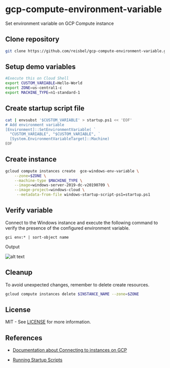 # gcp-compute-environment-variable

Set environment variable on GCP Compute instance

## Clone repository

```bash
git clone https://github.com/reisbel/gcp-compute-environment-variable.git && cd gcp-compute-environment-variable
```

## Setup demo variables

```bash
#Execute this on Cloud Shell
export CUSTOM_VARIABLE=Hello-World
export ZONE=us-central1-c
export MACHINE_TYPE=n1-standard-1
```

## Create startup script file

```bash
cat | envsubst '$CUSTOM_VARIABLE' > startup.ps1 << 'EOF'
# Add environment variable
[Environment]::SetEnvironmentVariable( `
  "CUSTOM_VARIABLE", "$CUSTOM_VARIABLE", `
  [System.EnvironmentVariableTarget]::Machine)
EOF
```

## Create instance

```bash
gcloud compute instances create  gce-windows-env-variable \
    --zone=$ZONE \
    --machine-type $MACHINE_TYPE \
    --image=windows-server-2019-dc-v20190709 \
    --image-project=windows-cloud \
     --metadata-from-file windows-startup-script-ps1=startup.ps1
```

## Verify variable

Connect to the Windows instance and execute the following command to verify the presence of the configured environment variable.

```poweshell
gci env:* | sort-object name
```

Output

![alt text](https://user-images.githubusercontent.com/247003/61329231-d5a42100-a7ea-11e9-93ea-afac67a9e1fd.jpeg "Instance environment variables ")

## Cleanup

To avoid unexpected changes, remember to delete create resources.

```bash
gcloud compute instances delete $INSTANCE_NAME --zone=$ZONE
```

## License

MIT - See [LICENSE](LICENSE) for more information.

## References

- [Documentation about Connecting to instances on GCP](https://cloud.google.com/compute/docs/instances/connecting-to-instance "Title")

- [Running Startup Scripts](https://cloud.google.com/compute/docs/startupscript "Title")
